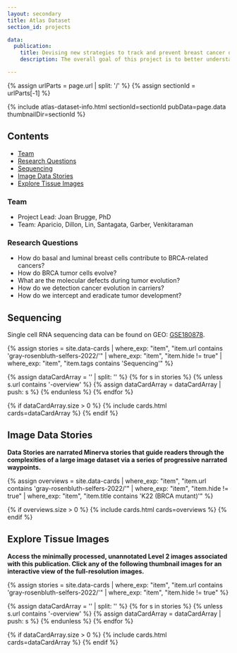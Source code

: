 ```yaml
---
layout: secondary
title: Atlas Dataset
section_id: projects

data:
  publication:
    title: Devising new strategies to track and prevent breast cancer development in BRCA mutation carriers
    description: The overall goal of this project is to better understand the earliest stages of BRCA cancer development, in order to design strategies to prevent its progression to frank cancer. Dr. Joan Brugge’s laboratory studies the mechanisms of cancer initiation, progression, and drug resistance in breast, ovarian and other BRCA-related cancers. Specifically, Brugge’s team investigates tumor heterogeneity, cell-cell interactions, tumor microenvironment, cancer metabolism, drug resistance, and cell signaling using wide collection of tools, including 3D/organoid cell cultures, genetically-engineered and transplantation-based animal models, single-cell analysis, metabolomics, high-throughput microscopy, and other advanced technologies.

---
```


{% assign urlParts = page.url | split: '/' %}
{% assign sectionId = urlParts[-1] %}

{% include atlas-dataset-info.html
    sectionId=sectionId
    pubData=page.data
    thumbnailDir=sectionId %}

## Contents
  * [Team](#team)
  * [Research Questions](#research-questions)
  * [Sequencing](#sequencing)
  * [Image Data Stories](#image-data-stories)
  * [Explore Tissue Images](#explore-tissue-images)

### Team
  - Project Lead: Joan Brugge, PhD
  - Team: Aparicio, Dillon, Lin, Santagata, Garber, Venkitaraman

### Research Questions
  - How do basal and luminal breast cells contribute to BRCA-related cancers?
  - How do BRCA tumor cells evolve?
  - What are the molecular defects during tumor evolution?
  - How do we detection cancer evolution in carriers?
  - How do we intercept and eradicate tumor development?

## Sequencing

Single cell RNA sequencing data can be found on GEO: [GSE180878](https://www.ncbi.nlm.nih.gov/geo/query/acc.cgi?acc=GSE180878).

{%
    assign stories = site.data-cards
    | where_exp: "item", "item.url contains 'gray-rosenbluth-selfers-2022/'"
    | where_exp: "item", "item.hide != true"
    | where_exp: "item", "item.tags contains 'Sequencing'"  %}

{% assign dataCardArray = '' | split: '' %}
{% for s in stories %}
  {% unless s.url contains '-overview' %}
    {% assign dataCardArray = dataCardArray | push: s %}
  {% endunless %}
{% endfor %}

{% if dataCardArray.size > 0 %}
  {% include cards.html cards=dataCardArray %}
{% endif %}

## Image Data Stories
**Data Stories are narrated Minerva stories that guide readers through the complexities of a large image dataset via a series of progressive narrated waypoints.**

{%
    assign overviews = site.data-cards
    | where_exp: "item", "item.url contains 'gray-rosenbluth-selfers-2022/'"
    | where_exp: "item", "item.hide != true"
    | where_exp: "item", "item.title contains 'K22 (BRCA mutant)'"
%}

{% if overviews.size > 0 %}
  {% include cards.html cards=overviews %}
{% endif %}


## Explore Tissue Images
**Access the minimally processed, unannotated Level 2 images associated with this publication. Click any of the following thumbnail images for an interactive view of the full-resolution images.**

{%
    assign stories = site.data-cards
    | where_exp: "item", "item.url contains 'gray-rosenbluth-selfers-2022/'"
    | where_exp: "item", "item.hide != true"
%}

{% assign dataCardArray = '' | split: '' %}
{% for s in stories %}
  {% unless s.url contains '-overview' %}
    {% assign dataCardArray = dataCardArray | push: s %}
  {% endunless %}
{% endfor %}

{% if dataCardArray.size > 0 %}
  {% include cards.html cards=dataCardArray %}
{% endif %}
